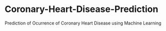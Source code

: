# Coronary-Heart-Disease-Prediction
Prediction of Ocurrence of Coronary Heart Disease using Machine Learning
